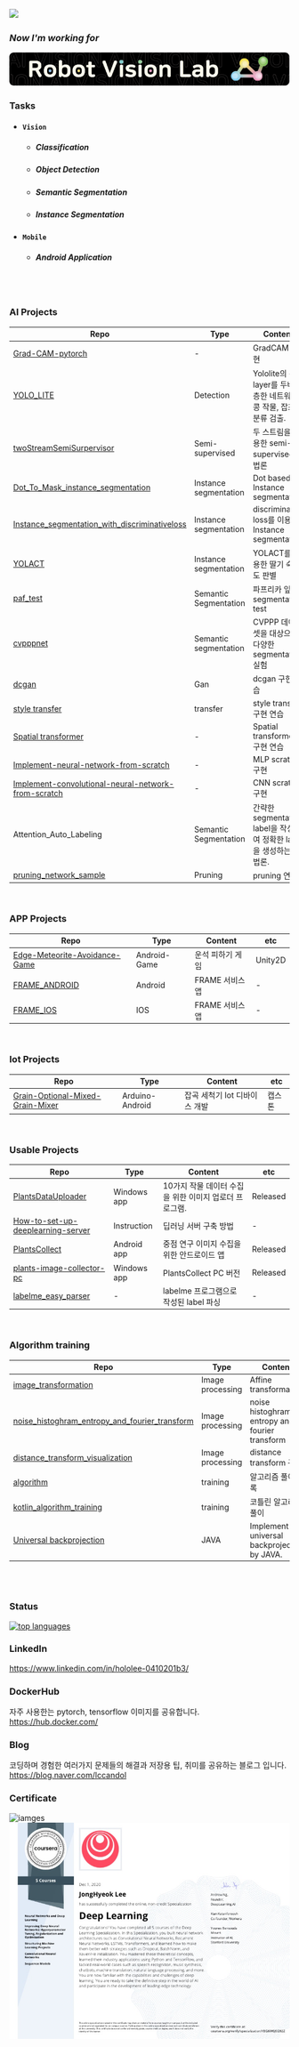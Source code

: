 <a href="https://hits.seeyoufarm.com"><img src="https://hits.seeyoufarm.com/api/count/incr/badge.svg?url=https%3A%2F%2Fgithub.com%2Fhololee&count_bg=%2379C83D&title_bg=%23555555&icon=&icon_color=%23E7E7E7&title=hits&edge_flat=false"/></a>   

### _Now I'm working for_  
![image](https://github.com/hololee/hololee/blob/main/%EC%9E%90%EC%82%B0%203_final.png?raw=true)  


### Tasks
- #### ```Vision```   
  - ##### *Classification*
  - ##### *Object Detection*
  - ##### *Semantic Segmentation*
  - ##### *Instance Segmentation*

- #### ```Mobile```
  - ##### *Android Application*

<br/><br/> 

### AI Projects
|Repo|Type|Content|etc|
|---|---|---|---|
|[Grad-CAM-pytorch](https://github.com/hololee/Grad-CAM-pytorch)|-|GradCAM 구현|pytorch|
|[YOLO_LITE](https://github.com/hololee/YOLO_LITE)|Detection|Yololite의 각 layer를 두배 적층한 네트워크. 콩 작물, 잡초 분류 검출.|pytorch| 
|[twoStreamSemiSurpervisor](https://github.com/hololee/twoStreamSemiSurpervisor)|Semi-supervised|두 스트림을 이용한 semi-supervised 방법론|tensorflow 1.x, trying|
|[Dot_To_Mask_instance_segmentation](https://github.com/hololee/Dot_To_Mask_instance_segmentation)|Instance segmentation|Dot based Instance segmentation|tensorflow 1.x|
|[Instance_segmentation_with_discriminativeloss](https://github.com/hololee/Instance_segmentation_with_discriminativeloss)|Instance segmentation|discriminative loss를 이용한 Instance segmentation|tensorflow 1.x|
|[YOLACT](https://github.com/hololee/YOLACT)|Instance segmentation|YOLACT를 이용한 딸기 숙성도 판별|pytorch|
|[paf_test](https://github.com/hololee/paf_test)|Semantic Segmentation|파프리카 잎 segmentation test|tensorflow 1.x|
|[cvpppnet](https://github.com/hololee/cvpppnet)|Semantic segmentation|CVPPP 데이터셋을 대상으로 다양한 segmentation 실험|tensorflow 1.x|
|[dcgan](https://github.com/hololee/dcgan)|Gan|dcgan 구현 연습|pytorch|
|[style transfer](https://github.com/hololee/style_transfer)|transfer|style transfer 구현 연습|pytorch|
|[Spatial transformer](https://github.com/hololee/spatial_tranformer_network)|-|Spatial transformer 구현 연습|pytorch|
|[Implement-neural-network-from-scratch](https://github.com/hololee/Implement-neural-network-from-scratch)|-|MLP scratch 구현|Numpy|
|[Implement-convolutional-neural-network-from-scratch](https://github.com/hololee/Implement-convolutional-neural-network-from-scratch)|-|CNN scratch 구현|numpy|
|Attention_Auto_Labeling|Semantic Segmentation|간략한 segmentation label을 작성하여 정확한 label을 생성하는 방법론.|soon will be opend|  
|[pruning_network_sample](https://github.com/hololee/pruning_network_sample)|Pruning|pruning 연습|test|

<br/>

### APP Projects 
|Repo|Type|Content|etc|
|---|---|---|---|
|[Edge-Meteorite-Avoidance-Game](https://github.com/hololee/Edge-Meteorite-Avoidance-Game)|Android-Game|운석 피하기 게임|Unity2D|
|[FRAME_ANDROID](https://github.com/hololee/FRAME_ANDROID)|Android|FRAME 서비스 앱|-|
|[FRAME_IOS](https://github.com/hololee/FRAME_IOS)|IOS|FRAME 서비스 앱|-|

<br/>

### Iot Projects 
|Repo|Type|Content|etc|
|---|---|---|---|
|[Grain-Optional-Mixed-Grain-Mixer](https://github.com/hololee/Grain-Optional-Mixed-Grain-Mixer)|Arduino- Android|잡곡 세척기 Iot 디바이스 개발|캡스톤|
  
<br/>

### Usable Projects  
|Repo|Type|Content|etc|
|---|---|---|---|
|[PlantsDataUploader](https://github.com/hololee/PlantsDataUploader)|Windows app|10가지 작물 데이터 수집을 위한 이미지 업로더 프로그램.|Released| 
|[How-to-set-up-deeplearning-server](https://github.com/hololee/How-to-set-up-deeplearning-server)|Instruction|딥러닝 서버 구축 방법|-|
|[PlantsCollect](https://github.com/hololee/PlantsCollect)|Android app|중점 연구 이미지 수집을 위한 안드로이드 앱|Released|
|[plants-image-collector-pc](https://github.com/hololee/plants-image-collector-pc)|Windows app|PlantsCollect PC 버전|Released|
|[labelme_easy_parser](https://github.com/hololee/labelme_easy_parser)|-|labelme 프로그램으로 작성된 label 파싱|-|

<br/>

### Algorithm training
|Repo|Type|Content|etc|
|---|---|---|---|
|[image_transformation](https://github.com/hololee/image_transformation)|Image processing|Affine transformation|-|
|[noise_histoghram_entropy_and_fourier_transform](https://github.com/hololee/noise_histoghram_entropy_and_fourier_transform)|Image processing|noise histoghram entropy and fourier transform|-|
|[distance_transform_visualization](https://github.com/hololee/distance_transform_visualization)|Image processing|distance transform 구현|-|
|[algorithm](https://github.com/hololee/algorithm)| training |알고리즘 풀이 기록|-| 
|[kotlin_algorithm_training](https://github.com/hololee/kotlin_algorithm_training)|training|코틀린 알고리즘 풀이|-|
|[Universal backprojection](https://github.com/hololee/universial_backprojection)|JAVA|Implement universal backprojection by JAVA.|-|

<br/><br/> 

### Status
[![top languages](https://github-readme-stats.vercel.app/api/top-langs/?username=hololee&theme=blue-white)](https://github.com/anuraghazra/github-readme-stats)
  
### LinkedIn
https://www.linkedin.com/in/hololee-0410201b3/

### DockerHub  
자주 사용한는 pytorch, tensorflow 이미지를 공유합니다.  
https://hub.docker.com/  


### Blog  
코딩하며 경험한 여러가지 문제들의 해결과 저장용 팁, 취미를 공유하는 블로그 입니다.  
https://blog.naver.com/lccandol  


### Certificate
![iamges](https://api.accredible.com/v1/frontend/credential_website_embed_image/certificate/27794316)
![images](https://github.com/hololee/hololee/blob/main/deep.jpg?raw=true)

